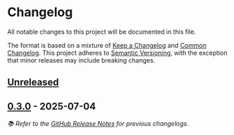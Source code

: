 <!-- Entries in each category are sorted by merge time, with the latest PRs appearing first. -->

# Changelog

All notable changes to this project will be documented in this file.

The format is based on a mixture of [Keep a Changelog] and [Common Changelog].
This project adheres to [Semantic Versioning], with the exception that minor releases may include breaking changes.

## [Unreleased]

## [0.3.0] - 2025-07-04

_📚 Refer to the [GitHub Release Notes](https://github.com/munich-quantum-toolkit/yaqs/releases) for previous changelogs._

<!-- Version links -->

[unreleased]: https://github.com/munich-quantum-toolkit/yaqs/compare/v0.3.0...HEAD
[0.3.0]: https://github.com/munich-quantum-toolkit/yaqs/releases/tag/v0.3.0

<!-- PR links -->

<!-- Contributor -->

<!-- General links -->

[Keep a Changelog]: https://keepachangelog.com/en/1.1.0/
[Common Changelog]: https://common-changelog.org
[Semantic Versioning]: https://semver.org/spec/v2.0.0.html
[GitHub Release Notes]: https://github.com/munich-quantum-toolkit/yaqs/releases

